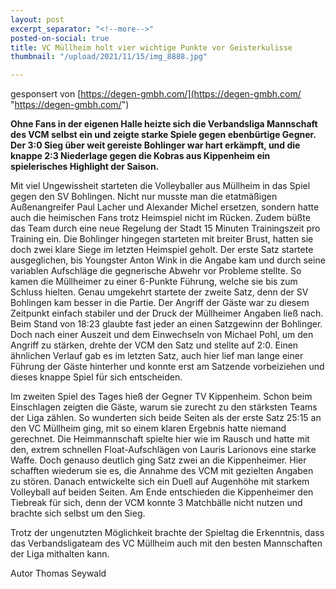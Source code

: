 ```yaml
---
layout: post
excerpt_separator: "<!--more-->"
posted-on-social: true
title: VC Müllheim holt vier wichtige Punkte vor Geisterkulisse
thumbnail: "/upload/2021/11/15/img_8888.jpg"

---
```

gesponsert von [https://degen-gmbh.com/](https://degen-gmbh.com/ "https://degen-gmbh.com/")

**Ohne Fans in der eigenen Halle heizte sich die Verbandsliga Mannschaft des VCM selbst ein und zeigte starke Spiele gegen ebenbürtige Gegner. Der 3:0 Sieg über weit gereiste Bohlinger war hart erkämpft, und die knappe 2:3 Niederlage gegen die Kobras aus Kippenheim ein spielerisches Highlight der Saison.**

Mit viel Ungewissheit starteten die Volleyballer aus Müllheim in das Spiel gegen den SV Bohlingen. Nicht nur musste man die etatmäßigen Außenangreifer Paul Lacher und Alexander Michel ersetzen, sondern hatte auch die heimischen Fans trotz Heimspiel nicht im Rücken. Zudem büßte das Team durch eine neue Regelung der Stadt 15 Minuten Trainingszeit pro Training ein. Die Bohlinger hingegen starteten mit breiter Brust, hatten sie doch zwei klare Siege im letzten Heimspiel geholt. Der erste Satz startete ausgeglichen, bis Youngster Anton Wink in die Angabe kam und durch seine variablen Aufschläge die gegnerische Abwehr vor Probleme stellte. So kamen die Müllheimer zu einer 6-Punkte Führung, welche sie bis zum Schluss hielten. Genau umgekehrt startete der zweite Satz, denn der SV Bohlingen kam besser in die Partie. Der Angriff der Gäste war zu diesem Zeitpunkt einfach stabiler und der Druck der Müllheimer Angaben ließ nach. Beim Stand von 18:23 glaubte fast jeder an einen Satzgewinn der Bohlinger. Doch nach einer Auszeit und dem Einwechseln von Michael Pohl, um den Angriff zu stärken, drehte der VCM den Satz und stellte auf 2:0. Einen ähnlichen Verlauf gab es im letzten Satz, auch hier lief man lange einer Führung der Gäste hinterher und konnte erst am Satzende vorbeiziehen und dieses knappe Spiel für sich entscheiden.

Im zweiten Spiel des Tages hieß der Gegner TV Kippenheim. Schon beim Einschlagen zeigten die Gäste, warum sie zurecht zu den stärksten Teams der Liga zählen. So wunderten sich beide Seiten als der erste Satz 25:15 an den VC Müllheim ging, mit so einem klaren Ergebnis hatte niemand gerechnet. Die Heimmannschaft spielte hier wie im Rausch und hatte mit den, extrem schnellen Float-Aufschlägen von Lauris Larionovs eine starke Waffe. Doch genauso deutlich ging Satz zwei an die Kippenheimer. Hier schafften wiederum sie es, die Annahme des VCM mit gezielten Angaben zu stören. Danach entwickelte sich ein Duell auf Augenhöhe mit starkem Volleyball auf beiden Seiten. Am Ende entschieden die Kippenheimer den Tiebreak für sich, denn der VCM konnte 3 Matchbälle nicht nutzen und brachte sich selbst um den Sieg.

Trotz der ungenutzten Möglichkeit brachte der Spieltag die Erkenntnis, dass das Verbandsligateam des VC Müllheim auch mit den besten Mannschaften der Liga mithalten kann.

Autor Thomas Seywald
